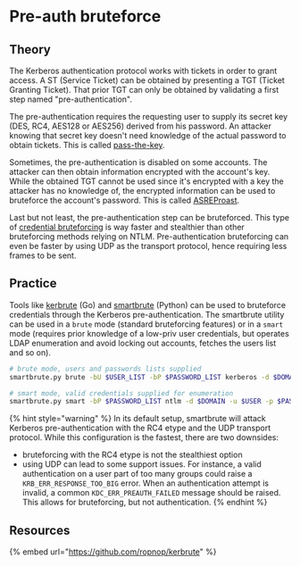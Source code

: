 # Pre-auth bruteforce

## Theory

The Kerberos authentication protocol works with tickets in order to grant access. A ST \(Service Ticket\) can be obtained by presenting a TGT \(Ticket Granting Ticket\). That prior TGT can only be obtained by validating a first step named "pre-authentication".

The pre-authentication requires the requesting user to supply its secret key \(DES, RC4, AES128 or AES256\) derived from his password. An attacker knowing that secret key doesn't need knowledge of the actual password to obtain tickets. This is called [pass-the-key](pass-the-key.md).

Sometimes, the pre-authentication is disabled on some accounts. The attacker can then obtain information encrypted with the account's key. While the obtained TGT cannot be used since it's encrypted with a key the attacker has no knowledge of, the encrypted information can be used to bruteforce the account's password. This is called [ASREProast](asreproast.md).

Last but not least, the pre-authentication step can be bruteforced. This type of [credential bruteforcing](../credentials/bruteforcing/) is way faster and stealthier than other bruteforcing methods relying on NTLM. Pre-authentication bruteforcing can even be faster by using UDP as the transport protocol, hence requiring less frames to be sent.

## Practice

Tools like [kerbrute](https://github.com/ropnop/kerbrute) \(Go\) and [smartbrute](https://github.com/ShutdownRepo/smartbrute) \(Python\) can be used to bruteforce credentials through the Kerberos pre-authentication. The smartbrute utility can be used in a `brute` mode \(standard bruteforcing features\) or in a `smart` mode \(requires prior knowledge of a low-priv user credentials, but operates LDAP enumeration and avoid locking out accounts, fetches the users list and so on\).

```bash
# brute mode, users and passwords lists supplied
smartbrute.py brute -bU $USER_LIST -bP $PASSWORD_LIST kerberos -d $DOMAIN

# smart mode, valid credentials supplied for enumeration
smartbrute.py smart -bP $PASSWORD_LIST ntlm -d $DOMAIN -u $USER -p $PASSWORD kerberos
```

{% hint style="warning" %}
In its default setup, smartbrute will attack Kerberos pre-authentication with the RC4 etype and the UDP transport protocol. While this configuration is the fastest, there are two downsides:

* bruteforcing with the RC4 etype is not the stealthiest option
* using UDP can lead to some support issues. For instance, a valid authentication on a user part of too many groups could raise a `KRB_ERR_RESPONSE_TOO_BIG` error. When an authentication attempt is invalid, a common `KDC_ERR_PREAUTH_FAILED` message should be raised. This allows for bruteforcing, but not authentication.
{% endhint %}

## Resources

{% embed url="https://github.com/ropnop/kerbrute" %}



